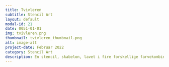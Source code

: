 ```yaml
---
title: Tvivleren
subtitle: Stencil Art
layout: default
modal-id: 21
date: 0051-01-01
img: tvivleren.png
thumbnail: tvivleren_thumbnail.png
alt: image-alt
project-date: Februar 2022
category: Stencil Art
description: En stencil, skabelon, lavet i fire forskellige farvekombinationer og spraymalet på en metalplade.
---
```

